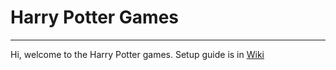 # Harry Potter Games

---
Hi, welcome to the Harry Potter games.
Setup guide is in [Wiki](https://github.com/stoporinjail/harry_potter_games/wiki)
